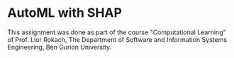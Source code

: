 # AutoML with SHAP
This assignment was done as part of the course "Computational Learning" of Prof. Lior Rokach, The Department of Software and Information Systems Engineering, Ben Gurion University.
